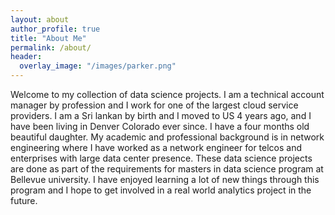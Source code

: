 ```yaml
---
layout: about
author_profile: true
title: "About Me"
permalink: /about/
header:
  overlay_image: "/images/parker.png"
---
```


Welcome to my collection of data science projects. I am a technical account manager by profession and I work for one of the largest cloud service providers. I am a Sri lankan by birth and I moved to US 4 years ago, and I have been living in Denver Colorado ever since. I have a four months old beautiful daughter. My academic and professional background is in network engineering where I have worked as a network engineer for telcos and enterprises with large data center presence. These data science projects are done as part of the requirements for masters in data science program at Bellevue university. I have enjoyed learning a lot of new things through this program and I hope to get involved in a real world analytics project in the future.
 
